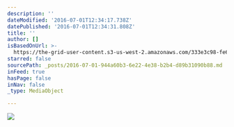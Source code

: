 ```yaml
---
description: ''
dateModified: '2016-07-01T12:34:17.738Z'
datePublished: '2016-07-01T12:34:31.808Z'
title: ''
author: []
isBasedOnUrl: >-
  https://the-grid-user-content.s3-us-west-2.amazonaws.com/333e3c98-fe6a-4659-a709-8a07a7acdd1d.jpg
starred: false
sourcePath: _posts/2016-07-01-944a60b3-6e22-4e38-b2b4-d89b31090b88.md
inFeed: true
hasPage: false
inNav: false
_type: MediaObject

---
```

![](https://the-grid-user-content.s3-us-west-2.amazonaws.com/333e3c98-fe6a-4659-a709-8a07a7acdd1d.jpg)
